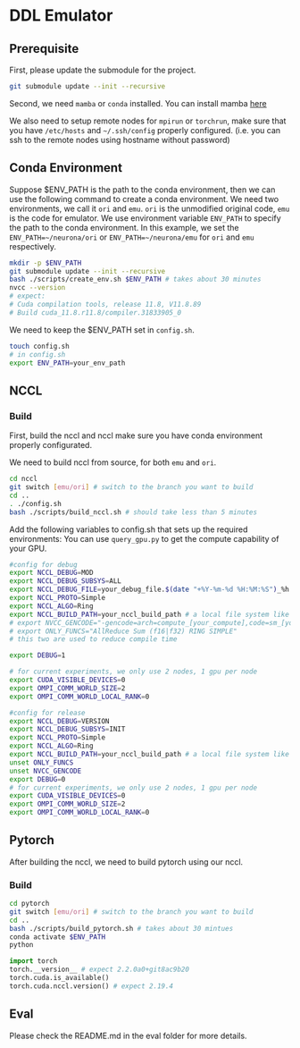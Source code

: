 # DDL Emulator

## Prerequisite

First, please update the submodule for the project.

```bash
git submodule update --init --recursive
```

Second, we need `mamba` or `conda` installed. You can install mamba [here](https://mamba.readthedocs.io/en/latest/installation/mamba-installation.html)

We also need to setup remote nodes for `mpirun` or `torchrun`, make sure that you have `/etc/hosts` and `~/.ssh/config` properly configured. (i.e. you can ssh to the remote nodes using hostname without password)

## Conda Environment

Suppose $ENV_PATH is the path to the conda environment, then we can use the following command to create a conda environment. We need two environments, we call it `ori` and `emu`. `ori` is the unmodified original code, `emu` is the code for emulator. We use environment variable `ENV_PATH` to specify the path to the conda environment. In this example, we set the `ENV_PATH=~/neurona/ori` or `ENV_PATH=~/neurona/emu` for `ori` and `emu` respectively.

```bash
mkdir -p $ENV_PATH
git submodule update --init --recursive
bash ./scripts/create_env.sh $ENV_PATH # takes about 30 minutes
nvcc --version
# expect:
# Cuda compilation tools, release 11.8, V11.8.89
# Build cuda_11.8.r11.8/compiler.31833905_0
```

We need to keep the $ENV_PATH set in `config.sh`.

```bash
touch config.sh
# in config.sh
export ENV_PATH=your_env_path
```

## NCCL

### Build

First, build the nccl and nccl make sure you have conda environment properly configurated.

We need to build nccl from source, for both `emu` and `ori`.

```bash
cd nccl
git switch [emu/ori] # switch to the branch you want to build 
cd ..
. ./config.sh
bash ./scripts/build_nccl.sh # should take less than 5 minutes
```

Add the following variables to config.sh that sets up the required environments:
You can use `query_gpu.py` to get the compute capability of your GPU.

```bash
#config for debug
export NCCL_DEBUG=MOD
export NCCL_DEBUG_SUBSYS=ALL
export NCCL_DEBUG_FILE=your_debug_file.$(date "+%Y-%m-%d %H:%M:%S")_%h:%p%h:%p
export NCCL_PROTO=Simple
export NCCL_ALGO=Ring
export NCCL_BUILD_PATH=your_nccl_build_path # a local file system like /tmp is recommended
# export NVCC_GENCODE="-gencode=arch=compute_[your_compute],code=sm_[your_sm]"
# export ONLY_FUNCS="AllReduce Sum (f16|f32) RING SIMPLE"
# this two are used to reduce compile time

export DEBUG=1

# for current experiments, we only use 2 nodes, 1 gpu per node
export CUDA_VISIBLE_DEVICES=0
export OMPI_COMM_WORLD_SIZE=2
export OMPI_COMM_WORLD_LOCAL_RANK=0
```

```bash
#config for release
export NCCL_DEBUG=VERSION
export NCCL_DEBUG_SUBSYS=INIT
export NCCL_PROTO=Simple
export NCCL_ALGO=Ring
export NCCL_BUILD_PATH=your_nccl_build_path # a local file system like /tmp is recommended
unset ONLY_FUNCS
unset NVCC_GENCODE
export DEBUG=0
# for current experiments, we only use 2 nodes, 1 gpu per node
export CUDA_VISIBLE_DEVICES=0
export OMPI_COMM_WORLD_SIZE=2
export OMPI_COMM_WORLD_LOCAL_RANK=0
```

## Pytorch

After building the nccl, we need to build pytorch using our nccl.

### Build


```bash
cd pytorch
git switch [emu/ori] # switch to the branch you want to build
cd ..
bash ./scripts/build_pytorch.sh # takes about 30 mintues
conda activate $ENV_PATH
python
```

```python
import torch
torch.__version__ # expect 2.2.0a0+git8ac9b20
torch.cuda.is_available()
torch.cuda.nccl.version() # expect 2.19.4
```

## Eval

Please check the README.md in the eval folder for more details.

